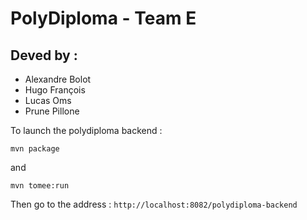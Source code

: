 # PolyDiploma - Team E

## Deved by :

- Alexandre Bolot
- Hugo François
- Lucas Oms
- Prune Pillone

To launch the polydiploma backend :
```
mvn package
```
and 
```
mvn tomee:run
```
Then go to the address : `http://localhost:8082/polydiploma-backend`